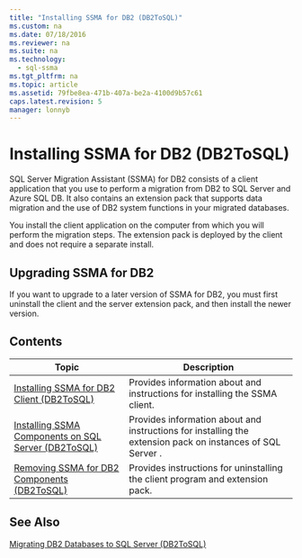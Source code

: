 ```yaml
---
title: "Installing SSMA for DB2 (DB2ToSQL)"
ms.custom: na
ms.date: 07/18/2016
ms.reviewer: na
ms.suite: na
ms.technology: 
  - sql-ssma
ms.tgt_pltfrm: na
ms.topic: article
ms.assetid: 79fbe8ea-471b-407a-be2a-4100d9b57c61
caps.latest.revision: 5
manager: lonnyb
---
```

# Installing SSMA for DB2 (DB2ToSQL)
 SQL Server  Migration Assistant (SSMA) for DB2 consists of a client application that you use to perform a migration from DB2 to  SQL Server  and Azure SQL DB. It also contains an extension pack that supports data migration and the use of DB2 system functions in your migrated databases.  
  
You install the client application on the computer from which you will perform the migration steps. The extension pack is deployed by the client and does not require a separate install.  
  
## Upgrading SSMA for DB2  
If you want to upgrade to a later version of SSMA for DB2, you must first uninstall the client and the server extension pack, and then install the newer version.  
  
## Contents  
  
|Topic|Description|  
|---------|---------------|  
|[Installing SSMA for DB2 Client &#40;DB2ToSQL&#41;](../content/Installing-SSMA-for-DB2-Client--DB2ToSQL-.md)|Provides information about and instructions for installing the SSMA client.|  
|[Installing SSMA Components on SQL Server &#40;DB2ToSQL&#41;](../content/Installing-SSMA-Components-on-SQL-Server--DB2ToSQL-.md)|Provides information about and instructions for installing the extension pack on instances of  SQL Server .|  
|[Removing SSMA for DB2 Components &#40;DB2ToSQL&#41;](../content/Removing-SSMA-for-DB2-Components--DB2ToSQL-.md)|Provides instructions for uninstalling the client program and extension pack.|  
  
## See Also  
[Migrating DB2 Databases to SQL Server &#40;DB2ToSQL&#41;](../content/Migrating-DB2-Databases-to-SQL-Server--DB2ToSQL-.md)  
  
